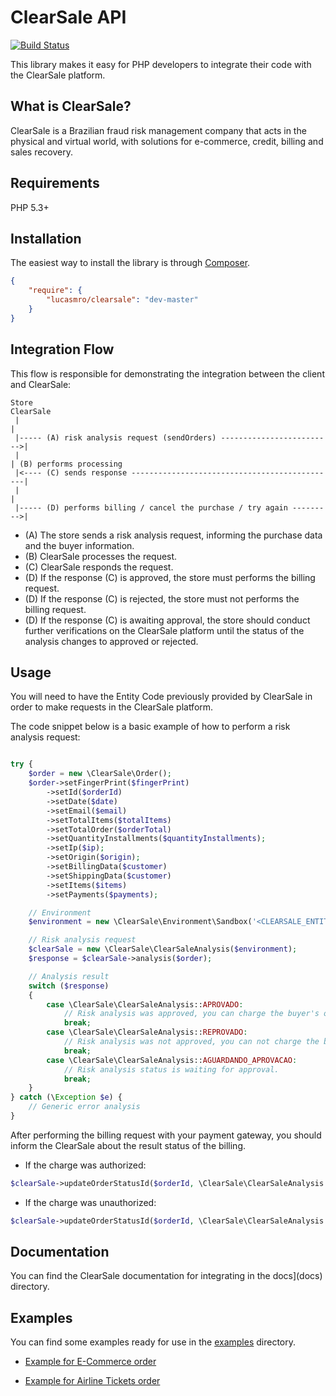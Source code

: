 # ClearSale API

[![Build Status](https://travis-ci.org/lucasmro/ClearSale.png)](https://travis-ci.org/lucasmro/ClearSale)

This library makes it easy for PHP developers to integrate their code with the ClearSale platform.

## What is ClearSale?

ClearSale is a Brazilian fraud risk management company that acts in the physical and virtual world, with solutions
for e-commerce, credit, billing and sales recovery.

## Requirements

PHP 5.3+

## Installation

The easiest way to install the library is through [Composer](http://getcomposer.org/).

```JSON
{
    "require": {
        "lucasmro/clearsale": "dev-master"
    }
}
```

## Integration Flow

This flow is responsible for demonstrating the integration between the client and ClearSale:

    Store                                                                 ClearSale
     |                                                                       |
     |----- (A) risk analysis request (sendOrders) ------------------------->|
     |                                                                       | (B) performs processing
     |<---- (C) sends response ----------------------------------------------|
     |                                                                       |
     |----- (D) performs billing / cancel the purchase / try again --------->|

* (A) The store sends a risk analysis request, informing the purchase data and the buyer information.
* (B) ClearSale processes the request.
* (C) ClearSale responds the request.
* (D) If the response (C) is approved, the store must performs the billing request.
* (D) If the response (C) is rejected, the store must not performs the billing request.
* (D) If the response (C) is awaiting approval, the store should conduct further verifications on the ClearSale
platform until the status of the analysis changes to approved or rejected.

## Usage

You will need to have the Entity Code previously provided by ClearSale in order to make requests in the ClearSale platform.

The code snippet below is a basic example of how to perform a risk analysis request:

```PHP

try {
    $order = new \ClearSale\Order();
    $order->setFingerPrint($fingerPrint)
        ->setId($orderId)
        ->setDate($date)
        ->setEmail($email)
        ->setTotalItems($totalItems)
        ->setTotalOrder($orderTotal)
        ->setQuantityInstallments($quantityInstallments);
        ->setIp($ip);
        ->setOrigin($origin);
        ->setBillingData($customer)
        ->setShippingData($customer)
        ->setItems($items)
        ->setPayments($payments);

    // Environment
    $environment = new \ClearSale\Environment\Sandbox('<CLEARSALE_ENTITY_CODE>');

    // Risk analysis request
    $clearSale = new \ClearSale\ClearSaleAnalysis($environment);
    $response = $clearSale->analysis($order);

    // Analysis result
    switch ($response)
    {
        case \ClearSale\ClearSaleAnalysis::APROVADO:
            // Risk analysis was approved, you can charge the buyer's order
            break;
        case \ClearSale\ClearSaleAnalysis::REPROVADO:
            // Risk analysis was not approved, you can not charge the buyer's order
            break;
        case \ClearSale\ClearSaleAnalysis::AGUARDANDO_APROVACAO:
            // Risk analysis status is waiting for approval.
            break;
    }
} catch (\Exception $e) {
    // Generic error analysis
}
```

After performing the billing request with your payment gateway, you should inform the ClearSale about the result status of the billing.

* If the charge was authorized:

```PHP
$clearSale->updateOrderStatusId($orderId, \ClearSale\ClearSaleAnalysis::APROVADO);
```

* If the charge was unauthorized:

```PHP
$clearSale->updateOrderStatusId($orderId, \ClearSale\ClearSaleAnalysis::REPROVADO);
```

## Documentation

You can find the ClearSale documentation for integrating in the docs](docs) directory.

## Examples

You can find some examples ready for use in the [examples](examples) directory.

* [Example for E-Commerce order](examples/ecommerce-order-example.php)

* [Example for Airline Tickets order](examples/airline-ticket-order-example.php)
